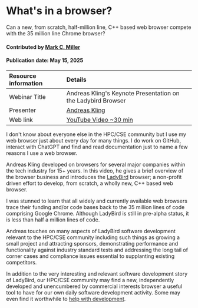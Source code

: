 # What's in a browser?
<!--deck text start-->
Can a new, from scratch, half-million line, C++ based web browser compete with the 35 million line Chrome browser?
<!--deck text end-->

#### Contributed by [Mark C. Miller](https://github.com/markcmiller86 "Mark C. Miller GitHub Profile")
#### Publication date: May 15, 2025

Resource information | Details
:--- | :--- 
Webinar Title | Andreas Kling's Keynote Presentation on the Ladybird Browser
Presenter | [Andreas Kling](https://www.youtube.com/@awesomekling)
Web link | [YouTube Video ~30 min](https://youtu.be/9YM7pDMLvr4?si=snHsYVzCLssfgyns)

I don't know about everyone else in the HPC/CSE community but I use my web browser just about every day for many things.
I do work on GitHub, interact with ChatGPT and find and read documentation just to name a few reasons I use a web browser.

Andreas Kling developed on browsers for several major companies within the tech industry for 15+ years.
In this video, he gives a brief overview of the browser business and introduces the [LadyBird](https://ladybird.org) browser; a non-profit driven effort to develop, from scratch, a wholly new, C++ based web browser.

I was stunned to learn that all widely and currently available web browsers trace their funding and/or code bases back to the 35 million lines of code comprising Google Chrome.
Although LadyBird is still in pre-alpha status, it is less than half a million lines of code.

Andreas touches on many aspects of LadyBird software development relevant to the HPC/CSE community including such things as growing a small project and attracting sponsors, demonstrating performance and functionality against industry standard tests and addressing the long tail of corner cases and compliance issues essential to supplanting existing competitors.

In addition to the very interesting and relevant software development story of LadyBird, our HPC/CSE community may find a new, independently developed and unencumbered by commercial interests browser a useful tool to have for our own daily software development activity.
Some may even find it worthwhile to [help with development](https://github.com/LadybirdBrowser/ladybird).

<!---
Publish: yes
Pinned: no
Topics: Software engineering, Projects and organizations
RSS update: 2025-05-15
--->
